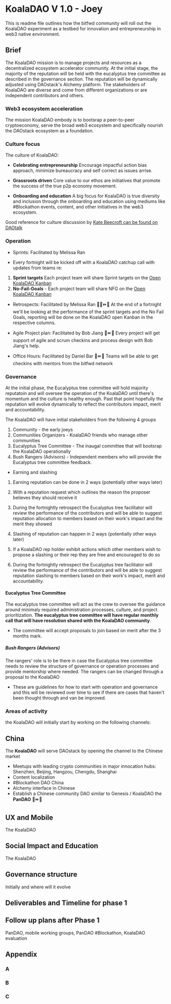 # KoalaDAO V 1.0 - Joey
 This is readme file outlines how the bitfwd community will roll out the KoalaDAO experiment as a testbed for innovation and entrepreneurship in web3 native environment. 

## Brief
The KoalaDAO mission is to manage projects and resources as a decentralized ecosystem accelerator community. At the initial stage, the majority of the reputation will be held with the eucalyptus tree committee as described in the governance section. The reputation will be dynamically adjusted using DAOstack's Alchemy platform. The stakeholders of KoalaDAO are diverse and come from different organizations or are independent contributors and others. 

### Web3 ecosystem acceleration
The mission KoalaDAO embody is to bootsrap a peer-to-peer cryptoeconomy, serve the broad web3 ecosystem and specifically nourish the DAOstack ecosystem as a foundation.

### Culture focus
The culture of KoalaDAO:
- **Celebrating entrepreneurship**
 Encourage impactful action bias approach, minimize bureaucracy and self correct as issues arrise. 
 
 - **Grassroots driven** 
  Core value to our ethos are initiatives that promote the success of the true p2p economy movement. 
  
  - **Onboarding and education** 
  A big focus for KoalaDAO is true diversity and inclusion through the onboarding and education using mediums like #Blockathon events, content, and other initiatives in the web3 ecosystem.  

Good reference for culture discussion by [Kate Beecroft can be found on DAOtalk](https://daotalk.org/t/do-we-have-a-culture-of-bureacracy-in-genesis/670)

### Operation
- Sprints: Facilitated by Melissa Ran
* Every fortnight will be kicked off with a KoalaDAO catchup call with updates from teams re:
1. **Sprint targets** Each project team will share Sprint targets on the [Open KoalaDAO Kanban](https://github.com/orgs/bitfwdcommunity/projects/1#column-5827086)
1. **No-Fail-Goals** - Each project team will share NFG on the [Open KoalaDAO Kanban](https://github.com/orgs/bitfwdcommunity/projects/1#column-5827082)

- Retrospects: Facilitated by Melissa Ran 👸🏻⏩🌈
At the end of a fortnight we'll be looking at the performance of the sprint targets and the No Fail Goals, reporting will be done on the KoalaDAO open Kanban in the respective columns. 

- Agile Project plan: Facilitated by Bob Jiang 🐲⏩🌈
Every project will get support of agile and scrum checkins and process design with Bob Jiang's help.

- Office Hours: Facilitated by Daniel Bar 🥳⏩🌈
Teams will be able to get checkins with mentors from the bitfwd network


### Governance 
At the initial phase, the Eucalyptus tree committee will hold majority reputatoin and will oversee the operation of the KoalaDAO until there's momentum and the culture is healthy enough. Past that point hopefully the reputation will evolve dynamically to reflect the contributors impact, merit and accountability. 

The KoalaDAO will have initial stakeholders from the following 4 groups
1. Community - the early joeys
1. Communities Organizers -  KoalaDAO friends who manage other communities
1. Eucalyptus Tree Committee - The inaugal committee that will bootsrap the KoalaDAO operationally 
1. Bush Rangers (Advisors) - Independent members who will provide the Eucalyptus tree committee feedback.

- Earning and slashing
1. Earning reputation can be done in 2 ways (potentially other ways later)
 1. With a reputation request which outlines the reason the proposer believes they should receive it
 1. During the fortnightly retrospect the Eucalyptus tree facilitator will review the performance of the contributors and will be able to suggest reputation allocation to members based on their work's impact and the merit they showed

1. Slashing of reputation can happen in 2 ways (potentially other ways later) 
 1. If a KoalaDAO rep holder exhibit actions which other members wish to propose a slashing or their rep they are free and encouraged to do so
 1. During the fortnightly retrospect the Eucalyptus tree facilitator will review the performance of the contributors and will be able to suggest reputation slashing to members based on their work's impact, merit and accountability.
 
#### Eucalyptus Tree Committee
The eucalyptus tree committee will act as the crew to oversee the guidance around minimaly required administration processes, culture, and project prioritization. **The eucalyptus tree committee will have regular monthly call that will have resolution shared with the KoalaDAO community**.
- The committee will accept proposals to join based on merit after the 3 months mark.

##### Bush Rangers (Advisors)
The rangers' role is to be there in case the Eucalyptus tree committee needs to review the structure of governance or operation processes and provide mentorship where needed. The rangers can be changed through a proposal to the KoalaDAO

* These are guidelines for how to start with operation and governance and this will be reviewed over time to see if there are cases that haven't been thought through and van be improved.


### Areas of activity
the KoalaDAO will initially start by working on the following channels:


## China
The **KoalaDAO** will serve DAOstack by opening the channel to the Chinese market
- Meetups with leading crypto communities in major innocation hubs: Shenzhen, Beijing, Hangzou, Chengdu, Shanghai
- Content localization
- #Blockathon DAO China 
- Alchemy interface in Chinese
- Establish a Chinese community DAO similar to Genesis / KoalaDAO the **PanDAO** 🐼⏩🌈

## UX and Mobile
The KoalaDAO

## Social Impact and Education
The KoalaDAO

## Governance structure
Initially and where will it evolve

## Deliverables and Timeline for phase 1 

## Follow up plans after Phase 1
PanDAO, mobile working groups, PanDAO #Blockathon, KoalaDAO evaluation 

## Appendix 

### A

### B

### C
